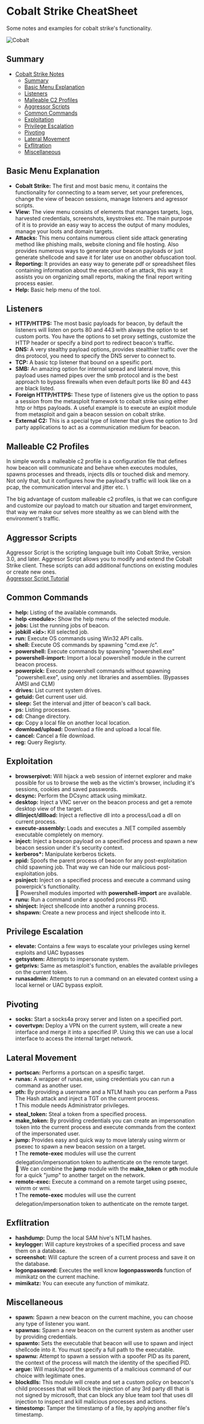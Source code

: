 # Cobalt Strike CheatSheet

Some notes and examples for cobalt strike's functionality.

![Cobalt](https://github.com/buftas/Cobalt-Strike-Notes/blob/master/cobalt.png)

## Summary

- [Cobalt Strike Notes](#cobalt-strike-notes)
  - [Summary](#summary)
  - [Basic Menu Explanation](#basic-menu-explanation)
  - [Listeners](#listeners)
  - [Malleable C2 Profiles](#malleable-c2-profiles)
  - [Aggressor Scripts](#aggressor-scripts)
  - [Common Commands](#common-commands)
  - [Exploitation](#exploitation)
  - [Privilege Escalation](#privilege-escalation)
  - [Pivoting](#pivoting)
  - [Lateral Movement](#lateral-movement)
  - [Exflitration](#exflitration)
  - [Miscellaneous](#miscellaneous)
  
  
## Basic Menu Explanation

- **Cobalt Strike:** The first and most basic menu, it contains the functionality for connecting to a team server, set your preferences, change the view of beacon sessions, manage listeners and agressor scripts.
- **View:** The view menu consists of elements that manages targets, logs, harvested credentials, screenshots, keystrokes etc. The main purpose of it is to provide an easy way to access the output of many modules, manage your loots and domain targets.
- **Attacks:** This menu contains numerous client side attack generating method like phishing mails, website cloning and file hosting. Also provides numerous ways to generate your beacon payloads or just generate shellcode and save it for later use on another obfuscation tool.
- **Reporting:** It provides an easy way to generate pdf or spreadsheet files containing information about the execution of an attack, this way it assists you on organizing small reports, making the final report writing process easier.
- **Help:** Basic help menu of the tool.

## Listeners

  - **HTTP/HTTPS:** The most basic payloads for beacon, by default the listeners will listen on ports 80 and 443 with always the option to set custom ports. You have the options to set proxy settings, customize the HTTP header or specify a bind port to redirect beacon's traffic.
  - **DNS:** A very stealthy payload options, provides stealthier traffic over the dns protocol, you need to specify the DNS server to connect to.
  - **TCP:** A basic tcp listener that bound on a spesific port.
  - **SMB:** An amazing option for internal spread and lateral move, this payload uses named pipes over the smb protocol and is the best approach to bypass firewalls when even default ports like 80 and 443 are black listed.
  - **Foreign HTTP/HTTPS:** These type of listeners give us the option to pass a session from the metasploit framework to cobalt strike using either http or https payloads. A useful example is to execute an exploit module from metasploit and gain a beacon session on cobalt strike.
  - **External C2:** This is a special type of listener that gives the option to 3rd party applications to act as a communication medium for beacon.
  
## Malleable C2 Profiles
  In simple words a malleable c2 profile is a configuration file that defines how beacon will communicate and behave when executes    modules, spawns processes and threads, injects dlls or touched disk and memory. Not only that, but it configures how the payload's traffic will look like on a pcap, the communication interval and jitter etc. \
  
  The big advantage of custom malleable c2 profiles, is that we can configure and customize our payload to match our situation and target environment, that way we make our selves more stealthy as we can blend with the environment's traffic.
  
## Aggressor Scripts
  Aggressor Script is the scripting language built into Cobalt Strike, version 3.0, and later. Aggresor Script allows you to modify and extend the Cobalt Strike client. These scripts can add additional functions on existing modules or create new ones. \
  [Aggressor Script Tutorial](https://www.cobaltstrike.com/aggressor-script/index.html)
  
## Common Commands
  - **help:** Listing of the available commands.
  - **help \<module>:** Show the help menu of the selected module.
  - **jobs:** List the running jobs of beacon.
  - **jobkill \<id>:** Kill selected job.
  - **run:** Execute OS commands using Win32 API calls.  
  - **shell:** Execute OS commands by spawning "cmd.exe /c".
  - **powershell:** Execute commands by spawning "powershell.exe"
   - **powershell-import:** Import a local powershell module in the current beacon process.
  - **powerpick:** Execute powershell commands without spawning "powershell.exe", using only .net libraries and assemblies. (Bypasses AMSI and CLM)
  - **drives:** List current system drives.
  - **getuid:** Get current user uid.
  - **sleep:** Set the interval and jitter of beacon's call back.
  - **ps:** Listing processes.
  - **cd:** Change directory.
  - **cp:** Copy a local file on another local location.
  - **download/upload:** Download a file and upload a local file.
  - **cancel:** Cancel a file download.
  - **reg:** Query Regisrty.
  
  
## Exploitation
  - **browserpivot:** Will hijack a web session of internet explorer and make possible for us to browse the web as the victim's browser, including it's sessions, cookies and saved passwords.
  - **dcsync:** Perform the DCsync attack using mimikatz.
  - **desktop:** Inject a VNC server on the beacon process and get a remote desktop view of the target.
  - **dllinject/dllload:** Inject a reflective dll into a process/Load a dll on current process.
  - **execute-assembly:** Loads and executes a .NET compiled assembly executable completely on memory.
  - **inject:** Inject a beacon payload on a specified process and spawn a new beacon session under it's security context.
  - **kerberos\*:** Manipulate kerberos tickets.
  - **ppid:** Spoofs the parent process of beacon for any post-exploitation child spawning job. That way we can hide our malicious post-exploitation jobs.
  - **psinject:** Inject on a specified process and execute a command using powerpick's functionality. \
  :notebook: Powershell modules imported with **powershell-import** are available.
  - **runu:** Run a command under a spoofed process PID.
  - **shinject:** Inject shellcode into another a running process.
  - **shspawn:** Create a new process and inject shellcode into it.
  
  
  ## Privilege Escalation
  - **elevate:** Contains a few ways to escalate your privileges using kernel exploits and UAC bypasses
  - **getsystem:** Attempts to impersonate system.
  - **getprivs:** Same as metasploit's function, enables the available privileges on the current token.
  - **runasadmin:** Attempts to run a command on an elevated context using a local kernel or UAC bypass exploit.
  
  
  ## Pivoting
  - **socks:** Start a socks4a proxy server and listen on a specified port.
  - **covertvpn:** Deploy a VPN on the current system, will create a new interface and merge it into a specified IP. Using this we can use a local interface to access the internal target network.
  
  
  ## Lateral Movement
  - **portscan:** Performs a portscan on a spesific target.
  - **runas:** A wrapper of runas.exe, using credentials you can run a command as another user.
  - **pth:** By providing a username and a NTLM hash you can perform a Pass The Hash attack and inject a TGT on the current process. \
  :exclamation: This module needs Administrator privileges.
  - **steal_token:** Steal a token from a specified process.
  - **make_token:** By providing credentials you can create an impersonation token into the current process and execute commands from the context of the impersonated user.
  - **jump:** Provides easy and quick way to move lateraly using winrm or psexec to spawn a new beacon session on a target. \
  :exclamation: The **remote-exec** modules will use the current delegation/impersonation token to authenticate on the remote target. \
  :muscle: We can combine the **jump** module with the **make_token** or **pth** module for a quick "jump" to another target on the network.
  - **remote-exec:** Execute a command on a remote target using psexec, winrm or wmi. \
  :exclamation: The **remote-exec** modules will use the current delegation/impersonation token to authenticate on the remote target.
  
  
  ## Exflitration
  - **hashdump:** Dump the local SAM hive's NTLM hashes.
  - **keylogger:** Will capture keystrokes of a specified process and save them on a database.
  - **screenshot:** Will capture the screen of a current process and save it on the database.
  - **logonpassword:** Executes the well know **logonpasswords** function of mimikatz on the current machine.
  - **mimikatz:** You can execute any function of mimikatz.
  
  
  ## Miscellaneous
   - **spawn:** Spawn a new beacon on the current machine, you can choose any type of listener you want.
   - **spawnas:** Spawn a new beacon on the current system as another user by providing credentials.
   - **spawnto:** Sets the executable that beacon will use to spawn and inject shellcode into it. You must specify a full path to the executable.
   - **spawnu:** Attempt to spawn a session with a spoofer PID as its parent, the context of the process will match the identity of the specified PID.
   - **argue:** Will mask/spoof the arguments of a malicious command of our choice with legitimate ones.
   - **blockdlls:** This module will create and set a custom policy on beacon's child processes that will block the injection of any 3rd party dll that is not signed by microsoft, that can block any blue team tool that uses dll injection to inspect and kill malicious processes and actions.
   - **timestomp:** Tamper the timestamp of a file, by applying another file's timestamp.
  
